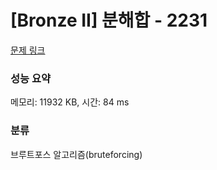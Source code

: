 # [Bronze II] 분해합 - 2231 

[문제 링크](https://www.acmicpc.net/problem/2231) 

### 성능 요약

메모리: 11932 KB, 시간: 84 ms

### 분류

브루트포스 알고리즘(bruteforcing)

